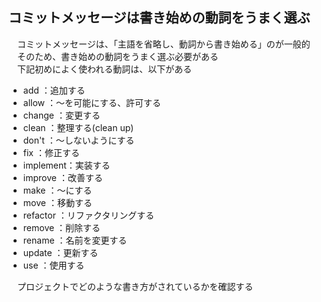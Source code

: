 ## コミットメッセージは書き始めの動詞をうまく選ぶ
　コミットメッセージは、「主語を省略し、動詞から書き始める」のが一般的  
　そのため、書き始めの動詞をうまく選ぶ必要がある  
　下記初めによく使われる動詞は、以下がある

- add      ：追加する
- allow    ：～を可能にする、許可する
- change   ：変更する
- clean    ：整理する(clean up)
- don't    ：～しないようにする
- fix      ：修正する
- implement：実装する
- improve  ：改善する
- make     ：～にする
- move     ：移動する
- refactor ：リファクタリングする
- remove   ：削除する
- rename   ：名前を変更する
- update   ：更新する
- use      ：使用する

　プロジェクトでどのような書き方がされているかを確認する
